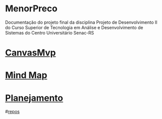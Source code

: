 # MenorPreco
Documentação do projeto final da disciplina Projeto de Desenvolvimento II do Curso Superior de Tecnologia em Análise e Desenvolvimento de Sistemas do Centro Universitário Senac-RS

# [CanvasMvp](https://github.com/henriquerc18/MenorPreco/blob/main/CanvasMvp.md)

# [Mind Map](https://miro.com/app/board/uXjVMM01U88=/?share_link_id=746559453687)

# [Planejamento](https://docs.google.com/document/d/1vVYzE3TfOUpYHfuHwt_mCw4-OmINHQnRF_0y-jLCqk8/edit?usp=sharing)

#[repos](https://github.com/xitaro/Procergs.ShoppingList.Service)
